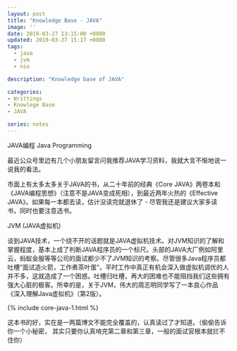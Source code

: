 ```yaml
---
layout: post
title: "Knowledge Base - JAVA"
image: ''
date: 2019-03-27 13:15:00 +0800
updated: 2019-03-27 15:17 +0800
tags: 
  - java
  - jvm
  - nio

description: "Knowledge base of JAVA"

categories:
- Writtings
- Knowlege Base
- JAVA

series: notes
---
```


JAVA编程 Java Programming

最近公众号里边有几个小朋友留言问我推荐JAVA学习资料，我就大言不惭地说一说我的看法。

市面上有太多太多关于JAVA的书，从二十年前的经典《Core JAVA》两卷本和《JAVA编程思想》（注意不是JAVA变成死相），到最近两年火热的《Effective JAVA》。如果每一本都去读，估计没读完就退休了 - 尽管我还是建议大家多读书，同时也要注意选书。

JVM (JAVA虚拟机)

谈到JAVA技术，一个绕不开的话题就是JAVA虚拟机技术。对JVM知识的了解和掌握程度，基本上成了判断JAVA程序员的一个标尺。头部的JAVA大厂例如阿里云，蚂蚁金服等等公司的面试都少不了JVM知识的考察。尽管很多Java程序员都吐槽”面试造火箭，工作煮茶叶蛋“，平时工作中真正有机会深入做虚拟机调优的人并不多，这就造成了一个困惑。吐槽归吐槽，再大的困难也不能阻挡我们这些拥有强大心脏的极客。所幸的是，关于JVM，伟大的周志明同学写了一本良心作品《深入理解Java虚拟机》（第2版）。

{% include core-java-1.html %}



这本书的好，实在是一两篇博文不能完全覆盖的，认真读过了才知道。（偷偷告诉你一个小秘密， 其实只要你认真啃完第二章和第三章，一般的面试官根本就拦不住你）
